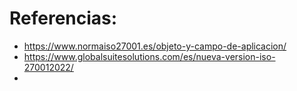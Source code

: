


# Referencias:

- https://www.normaiso27001.es/objeto-y-campo-de-aplicacion/
- https://www.globalsuitesolutions.com/es/nueva-version-iso-270012022/
- 
